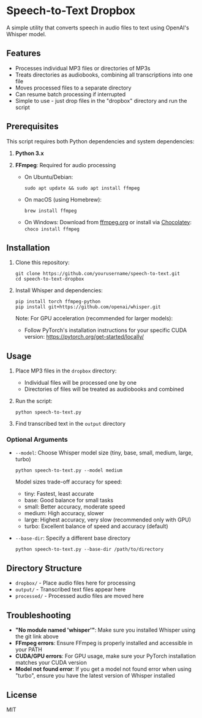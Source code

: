 # Speech-to-Text Dropbox

A simple utility that converts speech in audio files to text using OpenAI's Whisper model.

## Features

- Processes individual MP3 files or directories of MP3s
- Treats directories as audiobooks, combining all transcriptions into one file
- Moves processed files to a separate directory
- Can resume batch processing if interrupted
- Simple to use - just drop files in the "dropbox" directory and run the script

## Prerequisites

This script requires both Python dependencies and system dependencies:

1. **Python 3.x**

2. **FFmpeg**: Required for audio processing
   - On Ubuntu/Debian:
     ```
     sudo apt update && sudo apt install ffmpeg
     ```
   - On macOS (using Homebrew):
     ```
     brew install ffmpeg
     ```
   - On Windows:
     Download from [ffmpeg.org](https://ffmpeg.org/download.html) or install via [Chocolatey](https://chocolatey.org/): `choco install ffmpeg`

## Installation

1. Clone this repository:
   ```
   git clone https://github.com/yourusername/speech-to-text.git
   cd speech-to-text-dropbox
   ```

2. Install Whisper and dependencies:
   ```
   pip install torch ffmpeg-python
   pip install git+https://github.com/openai/whisper.git
   ```

   Note: For GPU acceleration (recommended for larger models):
   - Follow PyTorch's installation instructions for your specific CUDA version: https://pytorch.org/get-started/locally/

## Usage

1. Place MP3 files in the `dropbox` directory:
   - Individual files will be processed one by one
   - Directories of files will be treated as audiobooks and combined

2. Run the script:
   ```
   python speech-to-text.py
   ```

3. Find transcribed text in the `output` directory

### Optional Arguments

- `--model`: Choose Whisper model size (tiny, base, small, medium, large, turbo)
  ```
  python speech-to-text.py --model medium
  ```
  
  Model sizes trade-off accuracy for speed:
  - tiny: Fastest, least accurate
  - base: Good balance for small tasks
  - small: Better accuracy, moderate speed
  - medium: High accuracy, slower
  - large: Highest accuracy, very slow (recommended only with GPU)
  - turbo: Excellent balance of speed and accuracy (default)

- `--base-dir`: Specify a different base directory
  ```
  python speech-to-text.py --base-dir /path/to/directory
  ```

## Directory Structure

- `dropbox/` - Place audio files here for processing
- `output/` - Transcribed text files appear here
- `processed/` - Processed audio files are moved here

## Troubleshooting

- **"No module named 'whisper'"**: Make sure you installed Whisper using the git link above
- **FFmpeg errors**: Ensure FFmpeg is properly installed and accessible in your PATH
- **CUDA/GPU errors**: For GPU usage, make sure your PyTorch installation matches your CUDA version
- **Model not found error**: If you get a model not found error when using "turbo", ensure you have the latest version of Whisper installed

## License

MIT
